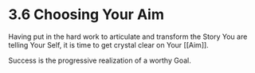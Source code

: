 # 3.6 Choosing Your Aim
Having put in the hard work to articulate and transform the Story You are telling Your Self, it is time to get crystal clear on Your [[Aim]]. 

Success is the progressive realization of a worthy Goal. 

